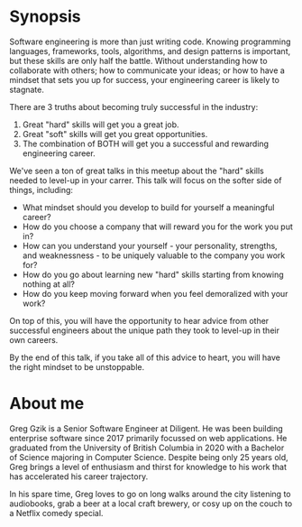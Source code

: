 # Synopsis

Software engineering is more than just writing code. Knowing programming languages, frameworks, tools, algorithms, and design patterns is important, but these skills are only half the battle. Without understanding how to collaborate with others; how to communicate your ideas; or how to have a mindset that sets you up for success, your engineering career is likely to stagnate.

There are 3 truths about becoming truly successful in the industry:

1. Great "hard" skills will get you a great job.
2. Great "soft" skills will get you great opportunities.
3. The combination of BOTH will get you a successful and rewarding engineering career.

We've seen a ton of great talks in this meetup about the "hard" skills needed to level-up in your carrer. This talk will focus on the softer side of things, including:

- What mindset should you develop to build for yourself a meaningful career?
- How do you choose a company that will reward you for the work you put in?
- How can you understand your yourself - your personality, strengths, and weaknessness - to be uniquely valuable to the company you work for?
- How do you go about learning new "hard" skills starting from knowing nothing at all?
- How do you keep moving forward when you feel demoralized with your work?

On top of this, you will have the opportunity to hear advice from other successful engineers about the unique path they took to level-up in their own careers.

By the end of this talk, if you take all of this advice to heart, you will have the right mindset to be unstoppable.

# About me

Greg Gzik is a Senior Software Engineer at Diligent. He was been building enterprise software since 2017 primarily focussed on web applications. He graduated from the University of British Columbia in 2020 with a Bachelor of Science majoring in Computer Science. Despite being only 25 years old, Greg brings a level of enthusiasm and thirst for knowledge to his work that has accelerated his career trajectory.

In his spare time, Greg loves to go on long walks around the city listening to audiobooks, grab a beer at a local craft brewery, or cosy up on the couch to a Netflix comedy special.
